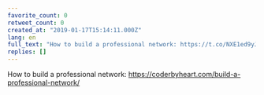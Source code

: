 ```yaml
---
favorite_count: 0
retweet_count: 0
created_at: "2019-01-17T15:14:11.000Z"
lang: en
full_text: "How to build a professional network: https://t.co/NXE1ed9yJI"
replies: []
---
```


How to build a professional network:
<https://coderbyheart.com/build-a-professional-network/>
